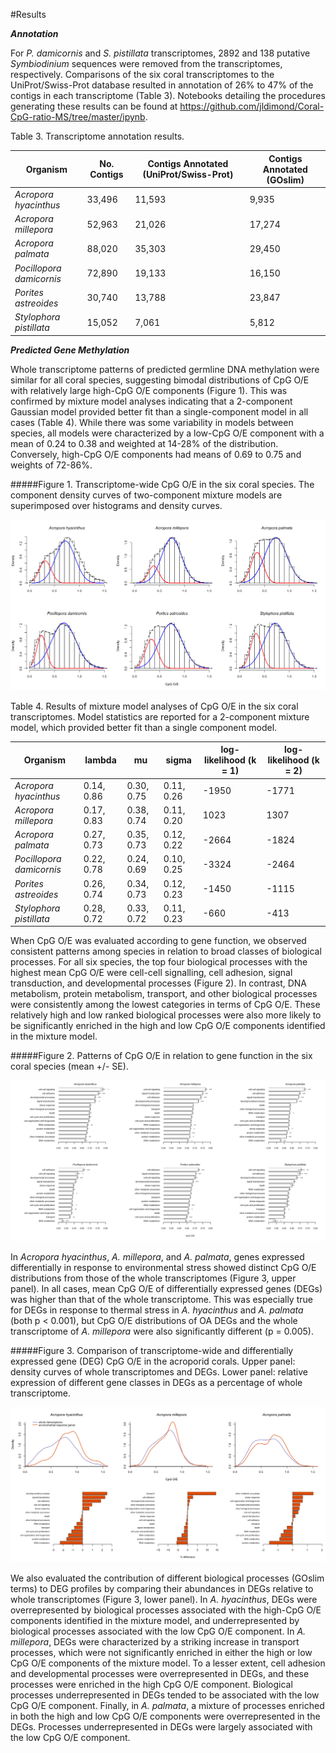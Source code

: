 #Results

_**Annotation**_ 

For *P. damicornis* and *S. pistillata* transcriptomes, 2892 and 138 putative *Symbiodinium* sequences were removed from the transcriptomes, respectively. Comparisons of the six coral transcriptomes to the UniProt/Swiss-Prot database resulted in annotation of 26% to 47% of the contigs in each transcriptome (Table 3). Notebooks detailing the procedures generating these results can be found at https://github.com/jldimond/Coral-CpG-ratio-MS/tree/master/ipynb.


Table 3. Transcriptome annotation results. 

Organism | No. Contigs | Contigs Annotated (UniProt/Swiss-Prot)| Contigs Annotated (GOslim)
--------- | ---------- | --------- | ---------
*Acropora hyacinthus* | 33,496 | 11,593 | 9,935
*Acropora millepora* | 52,963 | 21,026 | 17,274
*Acropora palmata* | 88,020 | 35,303 | 29,450
*Pocillopora damicornis* | 72,890 | 19,133 | 16,150
*Porites astreoides* | 30,740 | 13,788 | 23,847
*Stylophora pistillata* | 15,052 | 7,061 | 5,812


_**Predicted Gene Methylation**_    

Whole transcriptome patterns of predicted germline DNA methylation were similar for all coral species, suggesting bimodal distributions of CpG O/E with relatively large high-CpG O/E components (Figure 1). This was confirmed by mixture model analyses indicating that a 2-component Gaussian model provided better fit than a single-component model in all cases (Table 4). While there was some variability in models between species, all models were characterized by a low-CpG O/E component with a mean of 0.24 to 0.38 and weighted at 14-28% of the distribution. Conversely, high-CpG O/E components had means of 0.69 to 0.75 and weights of 72-86%.

#####Figure 1. Transcriptome-wide CpG O/E in the six coral species. The component density curves of two-component mixture models are superimposed over histograms and density curves.

![Figure 1](./figures/Fig1.png?raw=true) 


Table 4. Results of mixture model analyses of CpG O/E in the six coral transcriptomes. Model statistics are reported for a 2-component mixture model, which provided better fit than a single component model. 

Organism | lambda | mu | sigma | log-likelihood (k = 1) | log-likelihood (k = 2)
--------- | ---------- | ---------- | ----------- | ----------- | ----------
*Acropora hyacinthus* | 0.14, 0.86 | 0.30, 0.75 | 0.11, 0.26 | -1950 | -1771
*Acropora millepora* | 0.17, 0.83 | 0.38, 0.74 | 0.11, 0.20 | 1023 | 1307
*Acropora palmata* | 0.27, 0.73 | 0.35, 0.73 | 0.12, 0.22 | -2664 | -1824
*Pocillopora damicornis* | 0.22, 0.78 | 0.24, 0.69 | 0.10, 0.25 | -3324 | -2464
*Porites astreoides* | 0.26, 0.74 | 0.34, 0.73 | 0.12, 0.23 | -1450 | -1115
*Stylophora pistillata* | 0.28, 0.72 | 0.33, 0.72 | 0.11, 0.23 | -660 | -413
 
 
When CpG O/E was evaluated according to gene function, we observed consistent patterns among species in relation to broad classes of biological processes. For all six species, the top four biological processes with the highest mean CpG O/E were cell-cell signalling, cell adhesion, signal transduction, and developmental processes (Figure 2). In contrast, DNA metabolism, protein metabolism, transport, and other biological processes were consistently among the lowest categories in terms of CpG O/E. These relatively high and low ranked biological processes were also more likely to be significantly enriched in the high and low CpG O/E components identified in the mixture model.

#####Figure 2. Patterns of CpG O/E in relation to gene function in the six coral species (mean +/- SE).

![Figure 2](./figures/Fig2.png?raw=true) 

In *Acropora hyacinthus*, *A. millepora*, and *A. palmata*, genes expressed differentially in response to environmental stress showed distinct CpG O/E distributions from those of the whole transcriptomes (Figure 3, upper panel). In all cases, mean CpG O/E of differentially expressed genes (DEGs) was higher than that of the whole transcriptome. This was especially true for DEGs in response to thermal stress in *A. hyacinthus* and *A. palmata* (both p < 0.001), but CpG O/E distributions of OA DEGs and the whole transcriptome of *A. millepora* were also significantly different (p = 0.005). 

#####Figure 3. Comparison of transcriptome-wide and differentially expressed gene (DEG) CpG O/E in the acroporid corals. Upper panel: density curves of whole transcriptomes and DEGs. Lower panel: relative expression of different gene classes in DEGs as a percentage of whole transcriptome.

![Figure 3](./figures/Fig3.png?raw=true) 

We also evaluated the contribution of different biological processes (GOslim terms) to DEG profiles by comparing their abundances in DEGs relative to whole transcriptomes (Figure 3, lower panel). In *A. hyacinthus*, DEGs were overrepresented by biological processes associated with the high-CpG O/E components identified in the mixture model, and underrepresented by biological processes associated with the low CpG O/E component. In *A. millepora*, DEGs were characterized by a striking increase in transport processes, which were not significantly enriched in either the high or low CpG O/E components of the mixture model. To a lesser extent, cell adhesion and developmental processes were overrepresented in DEGs, and these processes were enriched in the high CpG O/E component. Biological processes underrepresented in DEGs tended to be associated with the low CpG O/E component. Finally, in *A. palmata*, a mixture of processes enriched in both the high and low CpG O/E components were overrepresented in the DEGs. Processes underrepresented in DEGs were largely associated with the low CpG O/E component.
